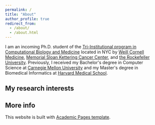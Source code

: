 ```yaml
---
permalink: /
title: "About"
author_profile: true
redirect_from: 
  - /about/
  - /about.html
---
```


I am an incoming Ph.D. student of the [Tri-Institutional program in Computational Biology and Medicine](https://compbio.triiprograms.org/) located in NYC by [Weill Cornell Medicine](https://gradschool.weill.cornell.edu/), [Memorial Sloan Kettering Cancer Center](https://www.mskcc.org/research/ski), and [the Rockefeller University](https://www.rockefeller.edu/). Previously, I received my Bachelor's degree in Computer Science at [Carnegie Mellon University](https://www.cs.cmu.edu/) and my Master's degree in Biomedical Informatics at [Harvard Medical School](https://dbmi.hms.harvard.edu/). 

My research interests
------


More info
------
This website is built with [Academic Pages template](https://academicpages.github.io/).
